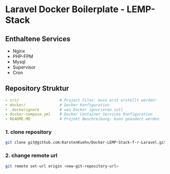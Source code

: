 # Laravel Docker Boilerplate - LEMP-Stack

## Enthaltene Services

- Nginx
- PHP-FPM
- Mysql
- Supervisor
- Cron


## Repository Struktur

```yaml
- src/                  # Project Files: muss erst erstellt werden!
- docker/               # Docker Konfiguration
- .dockerignore         # was Docker ignorieren soll
- docker-compose.yml    # Docker Container Services Konfiguration
- README.MD             # Projekt Beschreibung: kann geändert werden
```

### 1. clone repository
```bash
git clone git@github.com:KarstenKuehn/Docker-LEMP-Stack-f-r-Laravel.git
```

### 2. change remote url
```bash
git remote set-url origin <new-git-repository-url>
```